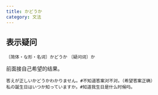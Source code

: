 ```yaml
---
title: かどうか
category: 文法
---
```


## 表示疑问

`〔简体・な形・名词〕かどうか`
`〔疑问词〕か`

前面接自己希望的结果。

```example
答えが正しいかどうかわかりません。#不知道答案对不对。（希望答案正确）
私の誕生日はいつか知っていますか。#知道我生日是什么时候吗。
```
